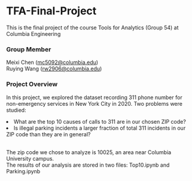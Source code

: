 # TFA-Final-Project
This is the final project of the course Tools for Analytics (Group 54) at Columbia Engineering

### Group Member
Meixi Chen (mc5092@columbia.edu)
<br /> Ruying Wang (rw2906@columbia.edu)

### Project Overview
In this project, we explored the dataset recording 311 phone number for non-emergency services in New York City in 2020. Two problems were studied:
<li> What are the top 10 causes of calls to 311 are in our chosen ZIP code?
<li> Is illegal parking incidents a larger fraction of total 311 incidents in our ZIP code than they are in general?

<br /> The zip code we chose to analyze is 10025, an area near Columbia University campus. 
<br /> The results of our analysis are stored in two files: Top10.ipynb and Parking.ipynb
